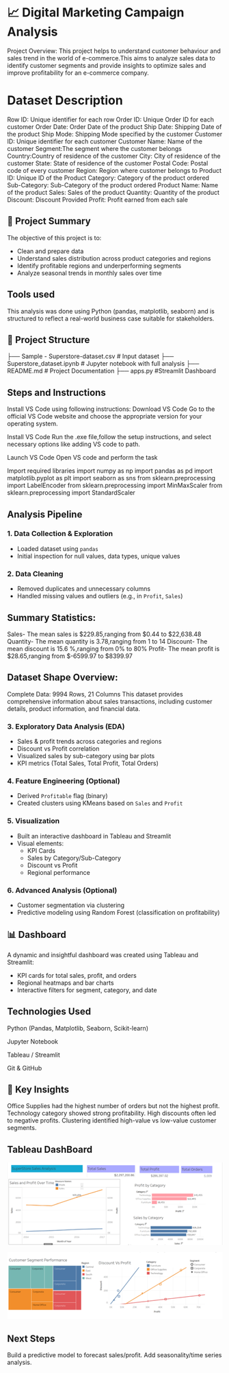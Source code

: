 # 📈 Digital Marketing Campaign Analysis
Project Overview:
This project helps to understand customer behaviour and sales trend in the world of e-commerce.This aims to analyze sales data to identify customer segments and provide insights to optimize sales and improve profitability for an e-commerce company.

# Dataset Description
Row ID: Unique identifier for each row
Order ID: Unique Order ID for each customer
Order Date: Order Date of the product
Ship Date: Shipping Date of the product
Ship Mode: Shipping Mode specified by the customer
Customer ID: Unique identifier for each customer
Customer Name: Name of the customer
Segment:The segment where the customer belongs
Country:Country of residence of the customer
City: City of residence of the customer
State: State of residence of the customer
Postal Code: Postal code of every customer
Region: Region where customer belongs to
Product ID: Unique ID of the Product
Category: Category of the product ordered
Sub-Category: Sub-Category of the product ordered
Product Name: Name of the product
Sales: Sales of the product
Quantity: Quantity of the product
Discount: Discount Provided
Profit: Profit earned from each sale

## 🧾 Project Summary
The objective of this project is to:
- Clean and prepare data
- Understand sales distribution across product categories and regions
- Identify profitable regions and underperforming segments
- Analyze seasonal trends in monthly sales over time

## Tools used
This analysis was done using Python (pandas, matplotlib, seaborn) and is structured to reflect a real-world business case suitable for stakeholders.

## 📂 Project Structure

├── Sample - Superstore-dataset.csv # Input dataset
├── Superstore_dataset.ipynb # Jupyter notebook with full analysis
├── README.md # Project Documentation
├── apps.py #Streamlit Dashboard

## Steps and Instructions

Install VS Code using following instructions:
Download VS Code
Go to the official VS Code website and choose the appropriate version for your operating system.

Install VS Code
Run the .exe file,follow the setup instructions, and select necessary options like adding  VS code to path.

Launch VS Code
Open VS code and perform the task

Import required libraries
import numpy as np
import pandas as pd
import matplotlib.pyplot as plt 
import seaborn as sns
from sklearn.preprocessing import LabelEncoder
from sklearn.preprocessing import MinMaxScaler
from sklearn.preprocessing import StandardScaler


## Analysis Pipeline

### 1. **Data Collection & Exploration**
- Loaded dataset using `pandas`
- Initial inspection for null values, data types, unique values

### 2. **Data Cleaning**
- Removed duplicates and unnecessary columns
- Handled missing values and outliers (e.g., in `Profit`, `Sales`)

## Summary Statistics:
Sales- The mean sales is $229.85,ranging from $0.44 to $22,638.48
Quantity- The mean quantity is 3.78,ranging from 1 to 14
Discount- The mean discount is 15.6 %,ranging from 0% to 80%
Profit- The mean profit is $28.65,ranging from $-6599.97 to $8399.97

## Dataset Shape Overview:
Complete Data: 9994 Rows, 21 Columns
This dataset provides comprehensive information about sales transactions, including customer details, product information, and financial data.

### 3. **Exploratory Data Analysis (EDA)**
- Sales & profit trends across categories and regions
- Discount vs Profit correlation
- Visualized sales by sub-category using bar plots
- KPI metrics (Total Sales, Total Profit, Total Orders)

### 4. **Feature Engineering (Optional)**
- Derived `Profitable` flag (binary)
- Created clusters using KMeans based on `Sales` and `Profit`

### 5. **Visualization**
- Built an interactive dashboard in Tableau and Streamlit
- Visual elements:
  - KPI Cards
  - Sales by Category/Sub-Category
  - Discount vs Profit
  - Regional performance

### 6. **Advanced Analysis (Optional)**
- Customer segmentation via clustering
- Predictive modeling using Random Forest (classification on profitability)

## 📊 Dashboard
A dynamic and insightful dashboard was created using Tableau and Streamlit:
- KPI cards for total sales, profit, and orders
- Regional heatmaps and bar charts
- Interactive filters for segment, category, and date


## Technologies Used
Python (Pandas, Matplotlib, Seaborn, Scikit-learn)

Jupyter Notebook

Tableau / Streamlit

Git & GitHub

## 📌 Key Insights

Office Supplies had the highest number of orders but not the highest profit.
Technology category showed strong profitability.
High discounts often led to negative profits.
Clustering identified high-value vs low-value customer segments.


## Tableau DashBoard
![alt text](image.png)

![alt text](image-1.png)

## Next Steps

Build a predictive model to forecast sales/profit.
Add seasonality/time series analysis.
